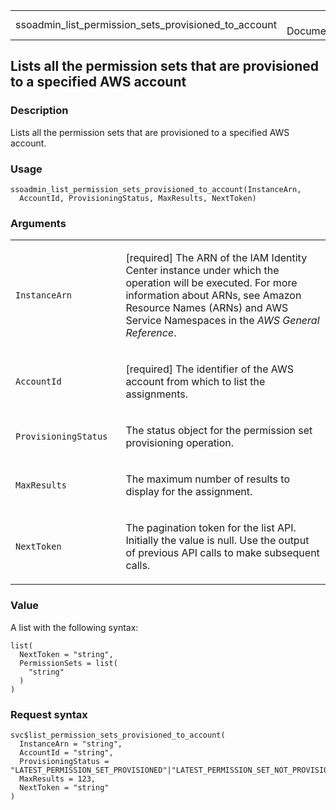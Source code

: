 <table style="width: 100%;">
<tbody>
<tr class="odd">
<td>ssoadmin_list_permission_sets_provisioned_to_account</td>
<td style="text-align: right;">R Documentation</td>
</tr>
</tbody>
</table>

## Lists all the permission sets that are provisioned to a specified AWS account

### Description

Lists all the permission sets that are provisioned to a specified AWS
account.

### Usage

    ssoadmin_list_permission_sets_provisioned_to_account(InstanceArn,
      AccountId, ProvisioningStatus, MaxResults, NextToken)

### Arguments

<table>
<colgroup>
<col style="width: 35%" />
<col style="width: 65%" />
</colgroup>
<tbody>
<tr class="odd">
<td><code
id="ssoadmin_list_permission_sets_provisioned_to_account_:_InstanceArn">InstanceArn</code></td>
<td><p>[required] The ARN of the IAM Identity Center instance under
which the operation will be executed. For more information about ARNs,
see Amazon Resource Names (ARNs) and AWS Service Namespaces in the
<em>AWS General Reference</em>.</p></td>
</tr>
<tr class="even">
<td><code
id="ssoadmin_list_permission_sets_provisioned_to_account_:_AccountId">AccountId</code></td>
<td><p>[required] The identifier of the AWS account from which to list
the assignments.</p></td>
</tr>
<tr class="odd">
<td><code
id="ssoadmin_list_permission_sets_provisioned_to_account_:_ProvisioningStatus">ProvisioningStatus</code></td>
<td><p>The status object for the permission set provisioning
operation.</p></td>
</tr>
<tr class="even">
<td><code
id="ssoadmin_list_permission_sets_provisioned_to_account_:_MaxResults">MaxResults</code></td>
<td><p>The maximum number of results to display for the
assignment.</p></td>
</tr>
<tr class="odd">
<td><code
id="ssoadmin_list_permission_sets_provisioned_to_account_:_NextToken">NextToken</code></td>
<td><p>The pagination token for the list API. Initially the value is
null. Use the output of previous API calls to make subsequent
calls.</p></td>
</tr>
</tbody>
</table>

### Value

A list with the following syntax:

    list(
      NextToken = "string",
      PermissionSets = list(
        "string"
      )
    )

### Request syntax

    svc$list_permission_sets_provisioned_to_account(
      InstanceArn = "string",
      AccountId = "string",
      ProvisioningStatus = "LATEST_PERMISSION_SET_PROVISIONED"|"LATEST_PERMISSION_SET_NOT_PROVISIONED",
      MaxResults = 123,
      NextToken = "string"
    )
